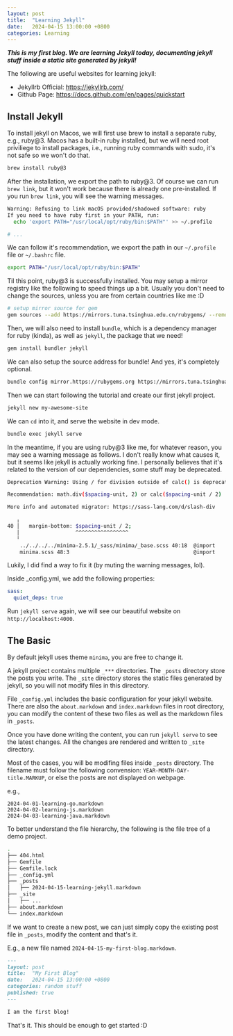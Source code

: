 ```yaml
---
layout: post
title:  "Learning Jekyll"
date:   2024-04-15 13:00:00 +0800
categories: Learning
---
```


***This is my first blog. We are learning Jekyll today, documenting jekyll stuff inside a static site generated by jekyll!***

The following are useful websites for learning jekyll:

- Jekyllrb Official: https://jekyllrb.com/
- Github Page: https://docs.github.com/en/pages/quickstart

## Install Jekyll

To install jekyll on Macos, we will first use brew to install a separate ruby, e.g., ruby@3. Macos has a built-in ruby installed, but we will need root priviliege to install packages, i.e., running ruby commands with sudo, it's not safe so we won't do that.

```sh
brew install ruby@3
```

After the installation, we export the path to ruby@3. Of course we can run `brew link`, but it won't work because there is already one pre-installed. If you run `brew link`, you will see the warning messages.

```sh
Warning: Refusing to link macOS provided/shadowed software: ruby
If you need to have ruby first in your PATH, run:
  echo 'export PATH="/usr/local/opt/ruby/bin:$PATH"' >> ~/.profile

# ...
```

We can follow it's recommendation, we export the path in our `~/.profile` file or `~/.bashrc` file.

```sh
export PATH="/usr/local/opt/ruby/bin:$PATH"
```

Til this point, ruby@3 is successfully installed. You may setup a mirror registry like the following to speed things up a bit. Usually you don't need to change the sources, unless you are from certain countries like me :D

```sh
# setup mirror source for gem
gem sources --add https://mirrors.tuna.tsinghua.edu.cn/rubygems/ --remove https://rubygems.org/
```

Then, we will also need to install `bundle`, which is a dependency manager for ruby (kinda), as well as `jekyll`, the package that we need!

```sh
gem install bundler jekyll
```

We can also setup the source address for bundle! And yes, it's completely optional.

```sh
bundle config mirror.https://rubygems.org https://mirrors.tuna.tsinghua.edu.cn/rubygems
```

Then we can start following the tutorial and create our first jekyll project.

```sh
jekyll new my-awesome-site
```

We can `cd` into it, and serve the website in dev mode.

```sh
bundle exec jekyll serve
```

In the meantime, if you are using ruby@3 like me, for whatever reason, you may see a warning message as follows. I don't really know what causes it, but it seems like jekyll is actually working fine. I personally believes that it's related to the version of our dependencies, some stuff may be deprecated.

```sh
Deprecation Warning: Using / for division outside of calc() is deprecated and will be removed in Dart Sass 2.0.0.

Recommendation: math.div($spacing-unit, 2) or calc($spacing-unit / 2)

More info and automated migrator: https://sass-lang.com/d/slash-div

   ╷
40 │   margin-bottom: $spacing-unit / 2;
   │                  ^^^^^^^^^^^^^^^^^
   ╵
    ../../../../minima-2.5.1/_sass/minima/_base.scss 40:18  @import
    minima.scss 48:3                                        @import
```

Lukily, I did find a way to fix it (by muting the warning messages, lol).

Inside _config.yml, we add the following properties:

```yaml
sass:
  quiet_deps: true
```

Run `jekyll serve` again, we will see our beautiful website on `http://localhost:4000`.

## The Basic

By default jekyll uses theme `minima`, you are free to change it.

A jekyll project contains multiple `_***` directories. The `_posts` directory store the posts you write. The `_site` directory stores the static files generated by jekyll, so you will not modify files in this directory.

File `_config.yml` includes the basic configuration for your jekyll website. There are also the `about.markdown` and `index.markdown` files in root directory, you can modify the content of these two files as well as the markdown files in `_posts`.

Once you have done writing the content, you can run `jekyll serve` to see the latest changes. All the changes are rendered and written to `_site` directory.

Most of the cases, you will be modifing files inside `_posts` directory. The filename must follow the following convension: `YEAR-MONTH-DAY-title.MARKUP`, or else the posts are not displayed on webpage.

e.g.,

```
2024-04-01-learning-go.markdown
2024-04-02-learning-js.markdown
2024-04-03-learning-java.markdown
```

To better understand the file hierarchy, the following is the file tree of a demo project.

```sh
.
├── 404.html
├── Gemfile
├── Gemfile.lock
├── _config.yml
├── _posts
│   ├── 2024-04-15-learning-jekyll.markdown
├── _site
│   ├── ...
├── about.markdown
└── index.markdown
```

If we want to create a new post, we can just simply copy the existing post file in `_posts`, modify the content and that's it.

E.g., a new file named `2024-04-15-my-first-blog.markdown`.

```markdown
---
layout: post
title:  "My First Blog"
date:   2024-04-15 13:00:00 +0800
categories: random stuff
published: true
---

I am the first blog!
```

That's it. This should be enough to get started :D